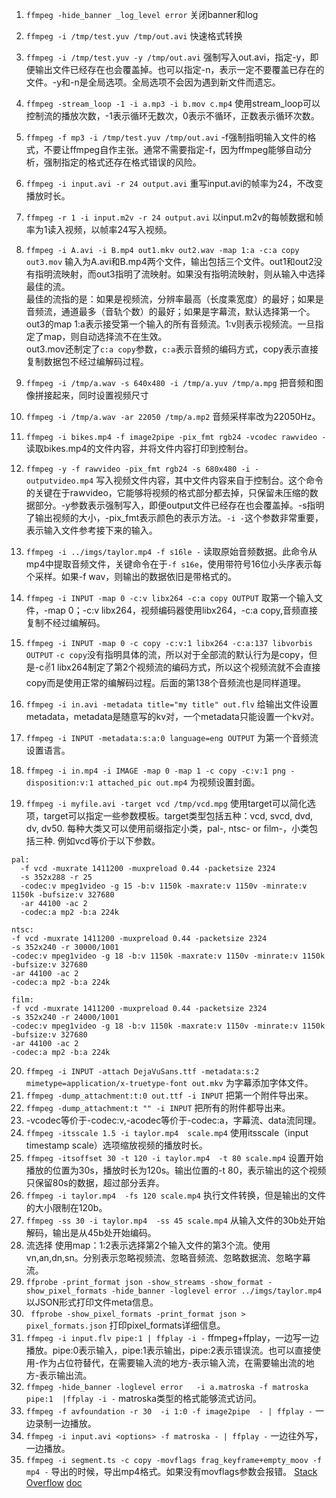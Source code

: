 1. `ffmpeg -hide_banner _log_level error`
关闭banner和log
2. `ffmpeg -i /tmp/test.yuv /tmp/out.avi`
快速格式转换
3. `ffmpeg -i /tmp/test.yuv -y /tmp/out.avi`
强制写入out.avi，指定-y，即便输出文件已经存在也会覆盖掉。也可以指定-n，表示一定不要覆盖已存在的文件。-y和-n是全局选项。全局选项不会因为遇到新文件而遗忘。     
4. `ffmpeg -stream_loop -1 -i a.mp3 -i b.mov c.mp4`
使用stream_loop可以控制流的播放次数，-1表示循环无数次，0表示不循环，正数表示循环次数。  
5. `ffmpeg -f mp3 -i /tmp/test.yuv /tmp/out.avi`
-f强制指明输入文件的格式，不要让ffmpeg自作主张。通常不需要指定-f，因为ffmpeg能够自动分析，强制指定的格式还存在格式错误的风险。  
6. `ffmpeg -i input.avi -r 24 output.avi`
重写input.avi的帧率为24，不改变播放时长。  
7. `ffmpeg -r 1 -i input.m2v -r 24 output.avi`
以input.m2v的每帧数据和帧率为1读入视频，以帧率24写入视频。 
8. `ffmpeg -i A.avi -i B.mp4 out1.mkv out2.wav -map 1:a -c:a copy out3.mov`
输入为A.avi和B.mp4两个文件，输出包括三个文件。out1和out2没有指明流映射，而out3指明了流映射。如果没有指明流映射，则从输入中选择最佳的流。  
最佳的流指的是：如果是视频流，分辨率最高（长度乘宽度）的最好；如果是音频流，通道最多（音轨个数）的最好；如果是字幕流，默认选择第一个。
out3的map 1:a表示接受第一个输入的所有音频流。1:v则表示视频流。一旦指定了map，则自动选择流不在生效。  
out3.mov还制定了`c:a copy`参数，`c:a`表示音频的编码方式，copy表示直接复制数据包不经过编解码过程。 
9. `ffmpeg -i /tmp/a.wav -s 640x480 -i /tmp/a.yuv /tmp/a.mpg`
把音频和图像拼接起来，同时设置视频尺寸
10. `ffmpeg -i /tmp/a.wav -ar 22050 /tmp/a.mp2`
音频采样率改为22050Hz。
11. `ffmpeg -i bikes.mp4 -f image2pipe -pix_fmt rgb24 -vcodec rawvideo -`
读取bikes.mp4的文件内容，并将文件内容打印到控制台。 
12. `ffmpeg -y -f rawvideo -pix_fmt rgb24 -s 680x480 -i - outputvideo.mp4`
写入视频文件内容，其中文件内容来自于控制台。这个命令的关键在于rawvideo，它能够将视频的格式部分都去掉，只保留未压缩的数据部分。-y参数表示强制写入，即便output文件已经存在也会覆盖掉。-s指明了输出视频的大小，-pix_fmt表示颜色的表示方法。`-i -`这个参数非常重要，表示输入文件参考接下来的输入。   
13. `ffmpeg -i ../imgs/taylor.mp4 -f s16le -`
读取原始音频数据。此命令从mp4中提取音频文件，关键命令在于`-f s16e`，使用带符号16位小头序表示每个采样。如果-f wav，则输出的数据依旧是带格式的。  
14. `ffmpeg -i INPUT -map 0 -c:v libx264 -c:a copy OUTPUT`
取第一个输入文件，-map 0；-c:v libx264，视频编码器使用libx264，-c:a copy,音频直接复制不经过编解码。  
15. `ffmpeg -i INPUT -map 0 -c copy -c:v:1 libx264 -c:a:137 libvorbis OUTPUT`
`-c copy`没有指明具体的流，所以对于全部流的默认行为是copy，但是-c:v:1 libx264制定了第2个视频流的编码方式，所以这个视频流就不会直接copy而是使用正常的编解码过程。后面的第138个音频流也是同样道理。  
16. `ffmpeg -i in.avi -metadata title="my title" out.flv`
给输出文件设置metadata，metadata是随意写的kv对，一个metadata只能设置一个kv对。  

17. `ffmpeg -i INPUT -metadata:s:a:0 language=eng OUTPUT`
为第一个音频流设置语言。 
18. `ffmpeg -i in.mp4 -i IMAGE -map 0 -map 1 -c copy -c:v:1 png -disposition:v:1 attached_pic out.mp4`
为视频设置封面。
19. `ffmpeg -i myfile.avi -target vcd /tmp/vcd.mpg`
使用target可以简化选项，target可以指定一些参数模板。target类型包括五种：vcd, svcd, dvd, dv, dv50. 每种大类又可以使用前缀指定小类，pal-, ntsc- or film-，小类包括三种. 
    例如vcd等价于以下参数。 
  ```plain
pal:
    -f vcd -muxrate 1411200 -muxpreload 0.44 -packetsize 2324
    -s 352x288 -r 25
    -codec:v mpeg1video -g 15 -b:v 1150k -maxrate:v 1150v -minrate:v 1150k -bufsize:v 327680
    -ar 44100 -ac 2
    -codec:a mp2 -b:a 224k

ntsc:
-f vcd -muxrate 1411200 -muxpreload 0.44 -packetsize 2324
-s 352x240 -r 30000/1001
-codec:v mpeg1video -g 18 -b:v 1150k -maxrate:v 1150v -minrate:v 1150k -bufsize:v 327680
-ar 44100 -ac 2
-codec:a mp2 -b:a 224k

film:
-f vcd -muxrate 1411200 -muxpreload 0.44 -packetsize 2324
-s 352x240 -r 24000/1001
-codec:v mpeg1video -g 18 -b:v 1150k -maxrate:v 1150v -minrate:v 1150k -bufsize:v 327680
-ar 44100 -ac 2
-codec:a mp2 -b:a 224k
```
20. `ffmpeg -i INPUT -attach DejaVuSans.ttf -metadata:s:2 mimetype=application/x-truetype-font out.mkv`
为字幕添加字体文件。 
21. `ffmpeg -dump_attachment:t:0 out.ttf -i INPUT`
把第一个附件导出来。 
22. `ffmpeg -dump_attachment:t "" -i INPUT`
把所有的附件都导出来。 
23. -vcodec等价于-codec:v,-acodec等价于-codec:a，字幕流、data流同理。 
24. `ffmpeg -itsscale 1.5 -i taylor.mp4  scale.mp4`
使用itsscale（input timestamp scale）选项缩放视频的播放时长。  
25. `ffmpeg -itsoffset 30 -t 120 -i taylor.mp4  -t 80 scale.mp4`
设置开始播放的位置为30s，播放时长为120s。输出位置的-t 80，表示输出的这个视频只保留80s的数据，超过部分丢弃。  
26. `ffmpeg -i taylor.mp4  -fs 120 scale.mp4`
执行文件转换，但是输出的文件的大小限制在120b。 
27. `ffmpeg -ss 30 -i taylor.mp4  -ss 45 scale.mp4`
从输入文件的30b处开始解码，输出是从45b处开始编码。  
28. 流选择
使用map：1:2表示选择第2个输入文件的第3个流。使用vn,an,dn,sn。分别表示忽略视频流、忽略音频流、忽略数据流、忽略字幕流。
29. `ffprobe -print_format json -show_streams -show_format -show_pixel_formats -hide_banner -loglevel error ../imgs/taylor.mp4`
以JSON形式打印文件meta信息。
30. ` ffprobe -show_pixel_formats -print_format json > pixel_formats.json`
打印pixel_formats详细信息。  
31. `ffmpeg -i input.flv pipe:1 | ffplay -i -`
ffmpeg+ffplay，一边写一边播放。pipe:0表示输入，pipe:1表示输出，pipe:2表示错误流。也可以直接使用-作为占位符替代，在需要输入流的地方-表示输入流，在需要输出流的地方-表示输出流。   
32. `ffmpeg -hide_banner -loglevel error   -i a.matroska -f matroska pipe:1  |ffplay -i -`
matroska类型的格式能够流式访问。  
33. `ffmpeg -f avfoundation -r 30  -i 1:0 -f image2pipe  - | ffplay -`
一边录制一边播放。  
34. `ffmpeg -i input.avi <options> -f matroska - | ffplay -`
一边往外写，一边播放。 
35. `ffmpeg -i segment.ts -c copy -movflags frag_keyframe+empty_moov -f mp4 -`
导出的时候，导出mp4格式。如果没有movflags参数会报错。  [Stack Overflow](https://stackoverflow.com/questions/34123272/ffmpeg-transmux-mpegts-to-mp4-gives-error-muxer-does-not-support-non-seekable) [doc](https://ffmpeg.org/ffmpeg-formats.html#mov_002c-mp4_002c-ismv)